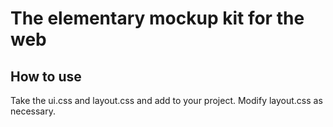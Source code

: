 # The elementary mockup kit for the web
## How to use
Take the ui.css and layout.css and add to your project. Modify layout.css as necessary.
